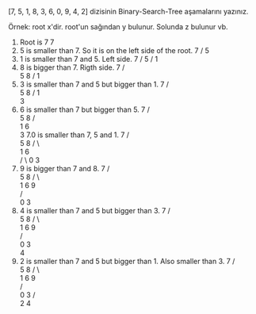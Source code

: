 [7, 5, 1, 8, 3, 6, 0, 9, 4, 2] dizisinin Binary-Search-Tree aşamalarını yazınız.

Örnek: root x'dir. root'un sağından y bulunur. Solunda z bulunur vb.

1. Root is 7 
       7
2. 5 is smaller than 7. So it is on the left side of the root.
       7
      /
     5
3. 1 is smaller than 7 and 5. Left side.
       7
      /
     5
    /
   1
4. 8 is bigger than 7. Rigth side.
       7
      /  \
     5    8
    /
   1
5. 3 is smaller than 7 and 5 but bigger than 1. 
       7
      /  \
     5    8
    /
   1
    \
     3
6. 6 is smaller than 7 but bigger than 5. 
       7
      /  \
     5    8
    / \
   1   6
    \
     3
 7.0 is smaller than 7, 5 and 1.
       7
     /   \
    5     8
   / \     
  1   6       
 /  \ 
0    3
8. 9 is bigger than 7 and 8.
       7
     /   \
    5     8
   / \     \
  1   6     9  
 /  \
0    3
9. 4 is smaller than 7 and 5 but bigger than 3.
       7
     /   \
    5     8
   / \     \
  1   6     9  
 /  \
0    3
      \
       4
10. 2 is smaller than 7 and 5 but bigger than 1. Also smaller than 3.
       7
     /   \
    5     8
   / \     \
  1   6     9  
 /  \
0    3
    /  \
    2   4

     
  
      
